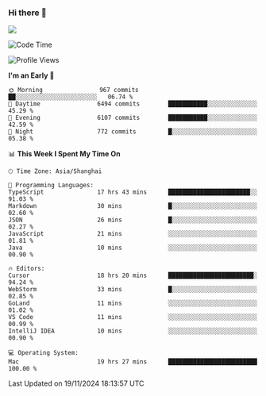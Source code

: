 ### Hi there 👋

<!--
**JJAYCHEN1e/jjaychen1e** is a ✨ _special_ ✨ repository because its `README.md` (this file) appears on your GitHub profile.

Here are some ideas to get you started:

- 🔭 I’m currently working on ...
- 🌱 I’m currently learning ...
- 👯 I’m looking to collaborate on ...
- 🤔 I’m looking for help with ...
- 💬 Ask me about ...
- 📫 How to reach me: ...
- 😄 Pronouns: ...
- ⚡ Fun fact: ...
-->

[![](https://github-readme-stats.vercel.app/api?username=jjaychen1e&show_icons=true)](https://github.com/jjaychen1e/github-readme-stats?count_private=true)

<!--START_SECTION:waka-->
![Code Time](http://img.shields.io/badge/Code%20Time-1%2C586%20hrs%2052%20mins-blue)

![Profile Views](http://img.shields.io/badge/Profile%20Views-8-blue)

**I'm an Early 🐤** 

```text
🌞 Morning                967 commits         ██░░░░░░░░░░░░░░░░░░░░░░░   06.74 % 
🌆 Daytime                6494 commits        ███████████░░░░░░░░░░░░░░   45.29 % 
🌃 Evening                6107 commits        ███████████░░░░░░░░░░░░░░   42.59 % 
🌙 Night                  772 commits         █░░░░░░░░░░░░░░░░░░░░░░░░   05.38 % 
```


📊 **This Week I Spent My Time On** 

```text
🕑︎ Time Zone: Asia/Shanghai

💬 Programming Languages: 
TypeScript               17 hrs 43 mins      ███████████████████████░░   91.03 % 
Markdown                 30 mins             █░░░░░░░░░░░░░░░░░░░░░░░░   02.60 % 
JSON                     26 mins             █░░░░░░░░░░░░░░░░░░░░░░░░   02.27 % 
JavaScript               21 mins             ░░░░░░░░░░░░░░░░░░░░░░░░░   01.81 % 
Java                     10 mins             ░░░░░░░░░░░░░░░░░░░░░░░░░   00.90 % 

🔥 Editors: 
Cursor                   18 hrs 20 mins      ████████████████████████░   94.24 % 
WebStorm                 33 mins             █░░░░░░░░░░░░░░░░░░░░░░░░   02.85 % 
GoLand                   11 mins             ░░░░░░░░░░░░░░░░░░░░░░░░░   01.02 % 
VS Code                  11 mins             ░░░░░░░░░░░░░░░░░░░░░░░░░   00.99 % 
IntelliJ IDEA            10 mins             ░░░░░░░░░░░░░░░░░░░░░░░░░   00.90 % 

💻 Operating System: 
Mac                      19 hrs 27 mins      █████████████████████████   100.00 % 
```


 Last Updated on 19/11/2024 18:13:57 UTC
<!--END_SECTION:waka-->

